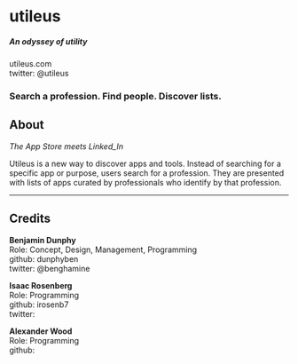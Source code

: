 # utileus
##### An odyssey of utility
utileus.com  
twitter: @utileus  

### Search a profession. Find people. Discover lists.

## About
*The App Store meets Linked_In*  
  
Utileus is a new way to discover apps and tools. Instead of searching for a specific app or purpose, users search for a profession. They are presented with lists of apps curated by professionals who identify by that profession.

***

## Credits

**Benjamin Dunphy**  
Role: Concept, Design, Management, Programming  
github: dunphyben  
twitter: @benghamine  
  
**Isaac Rosenberg**  
Role: Programming  
github: irosenb7  
twitter:  
  
**Alexander Wood**  
Role: Programming  
github:  